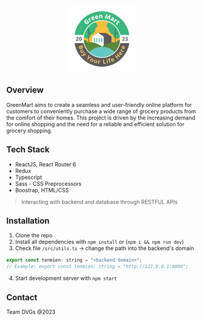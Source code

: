 <p align="center"><a href="https://laravel.com" target="_blank"><img src="./public/assets/img/brand-logo.png" width="180" alt="Laravel Logo"></a></p>



## Overview
GreenMart  aims to create a seamless and user-friendly online platform for customers to conveniently purchase a wide range of grocery products from the comfort of their homes. This project is driven by the increasing demand for online shopping and the need for a reliable and efficient solution for grocery shopping.


## Tech Stack
* ReactJS, React Router 6
* Redux
* Typescript
* Sass - CSS Preprocessors
* Boostrap, HTML/CSS

> Interacting with backend and database through RESTFUL APIs



## Installation 
1. Clone the repo
2. Install all dependencies with `npm install` or (`npm i && npm run dev`)
3. Check file `/src/utils.ts` -> change the path into the backend's domain 
```js 
export const tenmien: string = "<backend domain>";
// Example: export const tenmien: string = "http://127.0.0.1:8000";
```
4. Start development server with `npm start`


## Contact
Team DVGs @2023